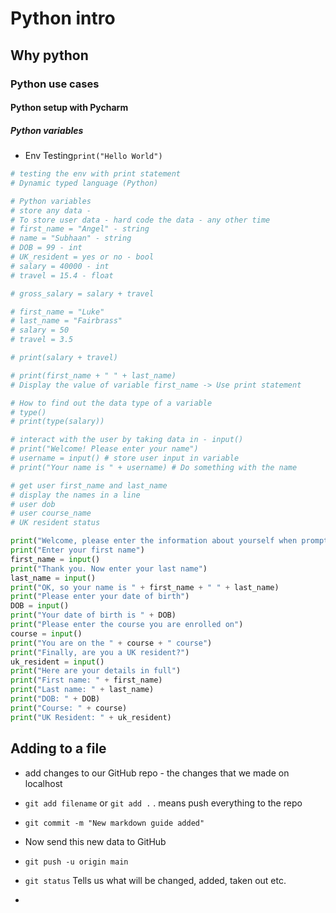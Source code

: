 # Python intro
## Why python
### Python use cases
#### Python setup with Pycharm
##### Python variables

- Env Testing`print("Hello World")`

```python
# testing the env with print statement
# Dynamic typed language (Python)

# Python variables
# store any data -
# To store user data - hard code the data - any other time
# first_name = "Angel" - string
# name = "Subhaan" - string
# DOB = 99 - int
# UK_resident = yes or no - bool
# salary = 40000 - int
# travel = 15.4 - float

# gross_salary = salary + travel

# first_name = "Luke"
# last_name = "Fairbrass"
# salary = 50
# travel = 3.5

# print(salary + travel)

# print(first_name + " " + last_name)
# Display the value of variable first_name -> Use print statement

# How to find out the data type of a variable
# type()
# print(type(salary))

# interact with the user by taking data in - input()
# print("Welcome! Please enter your name")
# username = input() # store user input in variable
# print("Your name is " + username) # Do something with the name

# get user first_name and last_name
# display the names in a line
# user dob
# user course_name
# UK resident status

print("Welcome, please enter the information about yourself when prompted")
print("Enter your first name")
first_name = input()
print("Thank you. Now enter your last name")
last_name = input()
print("OK, so your name is " + first_name + " " + last_name)
print("Please enter your date of birth")
DOB = input()
print("Your date of birth is " + DOB)
print("Please enter the course you are enrolled on")
course = input()
print("You are on the " + course + " course")
print("Finally, are you a UK resident?")
uk_resident = input()
print("Here are your details in full")
print("First name: " + first_name)
print("Last name: " + last_name)
print("DOB: " + DOB)
print("Course: " + course)
print("UK Resident: " + uk_resident)

```

## Adding to a file
- add changes to our GitHub repo - the changes that we made on localhost

- `git add filename` or `git add .` . means push everything to the repo
- `git commit -m "New markdown guide added"`
- Now send this new data to GitHub
- `git push -u origin main`
- `git status` Tells us what will be changed, added, taken out etc.
- 
